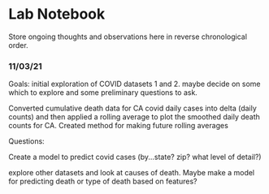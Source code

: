 # Lab Notebook 

Store ongoing thoughts and observations here in reverse chronological order. 

### 11/03/21 

Goals: initial exploration of COVID datasets 1 and 2. maybe decide on some which to explore and some preliminary questions to ask. 

Converted cumulative death data for CA covid daily cases into delta (daily counts) and then applied a rolling average to plot the smoothed daily death counts for CA. Created method for making future rolling averages 

Questions: 

Create a model to predict covid cases (by...state? zip? what level of detail?)

explore other datasets and look at causes of death. Maybe make a model for predicting death or type of death based on features? 